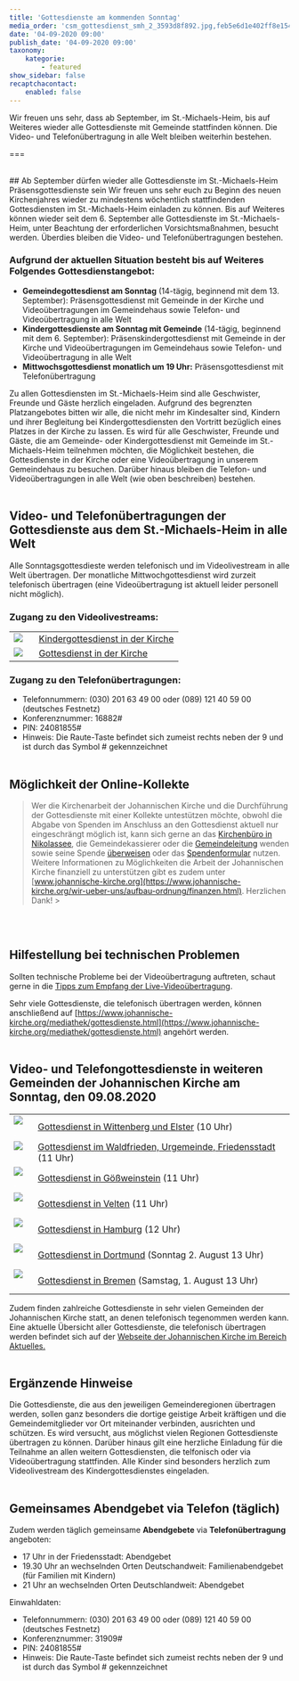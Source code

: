 ```yaml
---
title: 'Gottesdienste am kommenden Sonntag'
media_order: 'csm_gottesdienst_smh_2_3593d8f892.jpg,feb5e6d1e402ff8e15422da0068e8f149f3c8648-csmimg1064aac979a1a7.jpeg,9179c68689a4761cc60c4f5532266a2548ccd2c6-img7408.jpeg,7c322ac461b3a737eed081b9c5ad8875f138c092-csmveltenaltar69ddeeb6c1.jpeg,9bc5997ad11dbfdc30aac41630368d4b1eca6998-csmdsseldorf2a84004819.jpeg,25a2f067f169965f54327e8754a90c253867db63-csm2008-elsteraltardf63a7a87e.jpeg,728051075f3abbcbabc5b71c1cd098d10f824f8b-dsc0013reduziert.jpeg,cb96dfcc5ba3fd6152ebb4a82dfcbd2b766e0613-csmaltar-denoise2052648ed2.jpeg,d7d79b4f7a3f7fa71e829750818fc4b0d6f06f10-csm50jahregemeindebremenaltarc8bc6d2319.jpeg,d9016ee7e3910259881a81c996ee979601e3346b-p1120210.jpeg,csm_DSC_5171_76a8858df3.jpg'
date: '04-09-2020 09:00'
publish_date: '04-09-2020 09:00'
taxonomy:
    kategorie:
        - featured
show_sidebar: false
recaptchacontact:
    enabled: false
---
```


Wir freuen uns sehr, dass ab September, im St.-Michaels-Heim, bis auf Weiteres wieder alle Gottesdienste mit Gemeinde stattfinden können. Die Video- und Telefonübertragung in alle Welt bleiben weiterhin bestehen.

===

<br>
## Ab September dürfen wieder alle Gottesdienste im St.-Michaels-Heim Präsensgottesdienste sein
Wir freuen uns sehr euch zu Beginn des neuen Kirchenjahres wieder zu mindestens wöchentlich stattfindenden Gottesdiensten im St.-Michaels-Heim einladen zu können. Bis auf Weiteres können wieder seit dem 6. September alle Gottesdienste im St.-Michaels-Heim, unter Beachtung der erforderlichen Vorsichtsmaßnahmen, besucht werden. Überdies bleiben die Video- und Telefonübertragungen bestehen.

### Aufgrund der aktuellen Situation besteht bis auf Weiteres Folgendes Gottesdienstangebot:
* **Gemeindegottesdienst am Sonntag** (14-tägig, beginnend mit dem 13. September): Präsensgottesdienst mit Gemeinde in der Kirche und Videoübertragungen im Gemeindehaus sowie Telefon- und Videoübertragung in alle Welt
* **Kindergottesdienste am Sonntag mit Gemeinde**  (14-tägig, beginnend mit dem 6. September): Präsenskindergottesdienst mit Gemeinde in der Kirche und Videoübertragungen im Gemeindehaus sowie Telefon- und Videoübertragung in alle Welt
* **Mittwochsgottesdienst monatlich um 19 Uhr:** Präsensgottesdienst mit Telefonübertragung

Zu allen Gottesdiensten im St.-Michaels-Heim sind alle Geschwister, Freunde und Gäste herzlich eingeladen. Aufgrund des begrenzten Platzangebotes bitten wir alle, die nicht mehr im Kindesalter sind, Kindern und ihrer Begleitung bei Kindergottesdiensten den Vortritt bezüglich eines Platzes in der Kirche zu lassen. Es wird für alle Geschwister, Freunde und Gäste, die am Gemeinde- oder Kindergottesdienst mit Gemeinde im St.-Michaels-Heim teilnehmen möchten, die Möglichkeit bestehen, die Gottesdienste in der Kirche oder eine Videoübertragung in unserem Gemeindehaus zu besuchen. Darüber hinaus bleiben die Telefon- und Videoübertragungen in alle Welt (wie oben beschreiben) bestehen.
<br><br>

## Video- und Telefonübertragungen der Gottesdienste aus dem St.-Michaels-Heim in alle Welt
Alle Sonntagsgottesdieste werden telefonisch und im Videolivestream in alle Welt übertragen. Der monatliche Mittwochgottesdienst wird zurzeit telefonisch übertragen (eine Videoübertragung ist aktuell leider personell nicht möglich).

### Zugang zu den Videolivestreams:
|  |  |
| ------ | ----------- |
| [![](feb5e6d1e402ff8e15422da0068e8f149f3c8648-csmimg1064aac979a1a7.jpeg?cropResize=130,130)](https://www.johannische-kirche.org/mediathek/live-gottesdienst/live-kindergottesdienst.html)<font color="white">.     .</font> | [Kindergottesdienst in der Kirche](https://www.johannische-kirche.org/mediathek/live-gottesdienst/live-kindergottesdienst.html) |
| [![](feb5e6d1e402ff8e15422da0068e8f149f3c8648-csmimg1064aac979a1a7.jpeg?cropResize=130,130)](https://www.johannische-kirche.org/mediathek/live-gottesdienst.html)<font color="white">.     .</font> | [Gottesdienst in der Kirche](https://www.johannische-kirche.org/mediathek/live-gottesdienst) |

### Zugang zu den Telefonübertragungen:
* Telefonnummern: (030) 201 63 49 00 oder (089) 121 40 59 00 (deutsches Festnetz)
* Konferenznummer: 16882#
* PIN: 24081855#
* Hinweis: Die Raute-Taste befindet sich zumeist rechts neben der 9 und ist durch das Symbol # gekennzeichnet
<br><br>

## Möglichkeit der Online-Kollekte
> Wer die Kirchenarbeit der Johannischen Kirche und die Durchführung der Gottesdienste mit einer Kollekte untestützen möchte, obwohl die Abgabe von Spenden im Anschluss an den Gottesdienst aktuell nur eingeschrängt möglich ist, kann sich gerne an das [Kirchenbüro in Nikolassee](https://www.johannische-kirche.org/gemeindeleben.html), die Gemeindekassierer oder die [Gemeindeleitung](https://www.johannische-kirche.org/gemeindeleben/berlin-smh.html) wenden sowie seine Spende [überweisen](https://smh-gemeinden.de/ueber-uns) oder das [Spendenformular](https://secure.spendenbank.de/form/3469) nutzen. Weitere Informationen zu Möglichkeiten die Arbeit der Johannischen Kirche finanziell zu unterstützen gibt es zudem unter [www.johannische-kirche.org](https://www.johannische-kirche.org/wir-ueber-uns/aufbau-ordnung/finanzen.html). Herzlichen Dank! >

<br><br>
## Hilfestellung bei technischen Problemen
Sollten technische Probleme bei der Videoübertragung auftreten, schaut gerne in die [Tipps zum Empfang der Live-Videoübertragung](https://cloud.johannische-kirche.org/index.php/s/Smg4kD3tRNBENYp).

Sehr viele Gottesdienste, die telefonisch übertragen werden, können anschließend auf [https://www.johannische-kirche.org/mediathek/gottesdienste.html](https://www.johannische-kirche.org/mediathek/gottesdienste.html) angehört werden.
<br><br>

## Video- und Telefongottesdienste in weiteren Gemeinden der Johannischen Kirche am Sonntag, den 09.08.2020

|  |  |
| ------ | ----------- |
| [![](25a2f067f169965f54327e8754a90c253867db63-csm2008-elsteraltardf63a7a87e.jpeg?cropResize=130,130)](https://www.johannische-kirche.org/mediathek/live-gottesdienst/live-wittenberg-elster.html)<font color="white">.     .</font> | [Gottesdienst in Wittenberg und Elster](https://www.johannische-kirche.org/mediathek/live-gottesdienst/live-wittenberg-elster.html) (10 Uhr) |
| [![](cb96dfcc5ba3fd6152ebb4a82dfcbd2b766e0613-csmaltar-denoise2052648ed2.jpeg?cropResize=130,130)](https://www.johannische-kirche.org/mediathek/live-gottesdienst/live-waldfrieden.html)<font color="white">.     .</font> | [Gottesdienst im Waldfrieden, Urgemeinde, Friedensstadt](https://www.johannische-kirche.org/mediathek/live-gottesdienst/live-waldfrieden.html) (11 Uhr) |
| [![](d9016ee7e3910259881a81c996ee979601e3346b-p1120210.jpeg?cropResize=130,130)](https://www.johannische-kirche.org/mediathek/live-gottesdienst/live-goessweinstein.html)<font color="white">.     .</font> | [Gottesdienst in Gößweinstein](https://www.johannische-kirche.org/mediathek/live-gottesdienst/live-goessweinstein.html) (11 Uhr) |
| [![](7c322ac461b3a737eed081b9c5ad8875f138c092-csmveltenaltar69ddeeb6c1.jpeg?cropResize=130,130)](https://www.johannische-kirche.org/mediathek/live-gottesdienst/live-velten.html)<font color="white">.     .</font> | [Gottesdienst in Velten](https://www.johannische-kirche.org/mediathek/live-gottesdienst/live-velten.html) (11 Uhr) |
| [![](728051075f3abbcbabc5b71c1cd098d10f824f8b-dsc0013reduziert.jpeg?cropResize=130,130)](https://www.johannische-kirche.org/mediathek/live-gottesdienst/live-hamburg.html)<font color="white">.     .</font> | [Gottesdienst in Hamburg](https://www.johannische-kirche.org/mediathek/live-gottesdienst/live-hamburg.html) (12 Uhr) |
| [![](9bc5997ad11dbfdc30aac41630368d4b1eca6998-csmdsseldorf2a84004819.jpeg?cropResize=130,130)](https://www.johannische-kirche.org/mediathek/live-gottesdienst/live-dortmund-duesseldorf.html)<font color="white">.     .</font> | [Gottesdienst in Dortmund](https://www.johannische-kirche.org/mediathek/live-gottesdienst/live-dortmund-duesseldorf.html) (Sonntag 2. August 13 Uhr) |
| [![](d7d79b4f7a3f7fa71e829750818fc4b0d6f06f10-csm50jahregemeindebremenaltarc8bc6d2319.jpeg?cropResize=130,130)](https://www.johannische-kirche.org/mediathek/live-gottesdienst/live-bremen.html)<font color="white">.     .</font> | [Gottesdienst in Bremen](https://www.johannische-kirche.org/mediathek/live-gottesdienst/live-bremen.html) (Samstag, 1. August 13 Uhr) |

Zudem finden zahlreiche Gottesdienste in sehr vielen Gemeinden der Johannischen Kirche statt, an denen telefonisch tegenommen werden kann. Eine aktuelle Übersicht aller Gottesdienste, die telefonisch übertragen werden befindet sich auf der [Webseite der Johannischen Kirche im Bereich Aktuelles.](https://www.johannische-kirche.org/wir-ueber-uns/aktuelles.html)
<br><br>

## Ergänzende Hinweise 
Die Gottesdienste, die aus den jeweiligen Gemeinderegionen übertragen werden, sollen ganz besonders die dortige geistige Arbeit kräftigen und die Gemeindemitglieder vor Ort miteinander verbinden, ausrichten und schützen. Es wird versucht, aus möglichst vielen Regionen Gottesdienste übertragen zu können. Darüber hinaus gilt eine herzliche Einladung für die Teilnahme an allen weitern Gottesdiensten, die telfonisch oder via Videoübertragung stattfinden. Alle Kinder sind besonders herzlich zum Videolivestream des Kindergottesdienstes eingeladen.
<br><br>

## Gemeinsames Abendgebet via Telefon (täglich)
Zudem werden täglich gemeinsame **Abendgebete** via **Telefonübertragung** angeboten:
* 17 Uhr in der Friedensstadt: Abendgebet
* 19.30 Uhr an wechselnden Orten Deutschandweit: Familienabendgebet (für Familien mit Kindern)
* 21 Uhr an wechselnden Orten Deutschlandweit: Abendgebet

Einwahldaten:
* Telefonnummern: (030) 201 63 49 00 oder (089) 121 40 59 00 (deutsches Festnetz)
* Konferenznummer: 31909#
* PIN: 24081855#
* Hinweis: Die Raute-Taste befindet sich zumeist rechts neben der 9 und ist durch das Symbol # gekennzeichnet